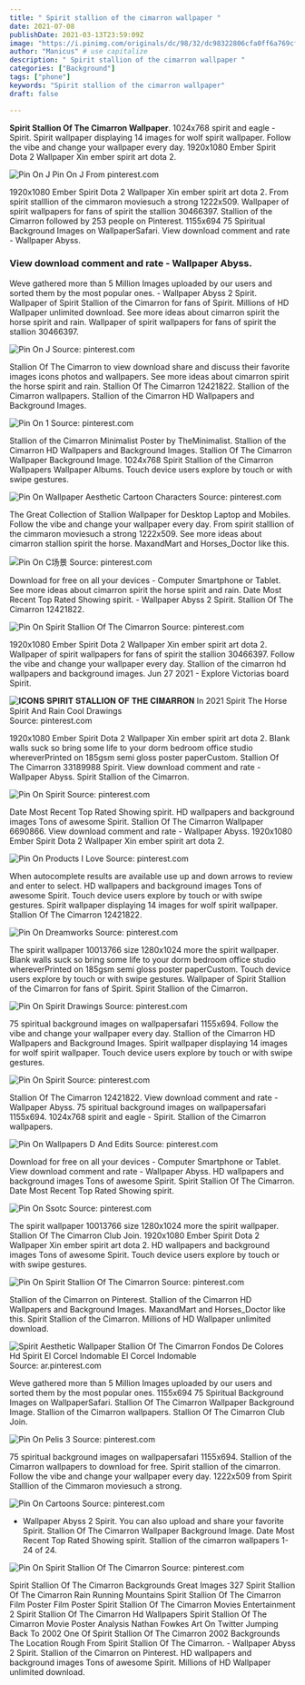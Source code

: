 ```yaml
---
title: " Spirit stallion of the cimarron wallpaper "
date: 2021-07-08
publishDate: 2021-03-13T23:59:09Z
image: "https://i.pinimg.com/originals/dc/98/32/dc98322806cfa0ff6a769cfbce5dae68.jpg"
author: "Manicus" # use capitalize
description: " Spirit stallion of the cimarron wallpaper "
categories: ["Background"]
tags: ["phone"]
keywords: "Spirit stallion of the cimarron wallpaper"
draft: false

---
```



**Spirit Stallion Of The Cimarron Wallpaper**. 1024x768 spirit and eagle - Spirit. Spirit wallpaper displaying 14 images for wolf spirit wallpaper. Follow the vibe and change your wallpaper every day. 1920x1080 Ember Spirit Dota 2 Wallpaper Xin ember spirit art dota 2.

![Pin On J](https://i.pinimg.com/736x/09/4a/72/094a72609230d1a7a95b7d05da1943fd.jpg "Pin On J")
Pin On J From pinterest.com


1920x1080 Ember Spirit Dota 2 Wallpaper Xin ember spirit art dota 2. From spirit stalllion of the cimmaron moviesuch a strong 1222x509. Wallpaper of spirit wallpapers for fans of spirit the stallion 30466397. Stallion of the Cimarron followed by 253 people on Pinterest. 1155x694 75 Spiritual Background Images on WallpaperSafari. View download comment and rate - Wallpaper Abyss.

### View download comment and rate - Wallpaper Abyss.

Weve gathered more than 5 Million Images uploaded by our users and sorted them by the most popular ones. - Wallpaper Abyss 2 Spirit. Wallpaper of Spirit Stallion of the Cimarron for fans of Spirit. Millions of HD Wallpaper unlimited download. See more ideas about cimarron spirit the horse spirit and rain. Wallpaper of spirit wallpapers for fans of spirit the stallion 30466397.


![Pin On J](https://i.pinimg.com/736x/09/4a/72/094a72609230d1a7a95b7d05da1943fd.jpg "Pin On J")
Source: pinterest.com

Stallion Of The Cimarron to view download share and discuss their favorite images icons photos and wallpapers. See more ideas about cimarron spirit the horse spirit and rain. Stallion Of The Cimarron 12421822. Stallion of the Cimarron wallpapers. Stallion of the Cimarron HD Wallpapers and Background Images.

![Pin On 1](https://i.pinimg.com/originals/d0/f0/b5/d0f0b56190600e34cc4f1d0b2e9968a7.jpg "Pin On 1")
Source: pinterest.com

Stallion of the Cimarron Minimalist Poster by TheMinimalist. Stallion of the Cimarron HD Wallpapers and Background Images. Stallion Of The Cimarron Wallpaper Background Image. 1024x768 Spirit Stallion of the Cimarron Wallpapers Wallpaper Albums. Touch device users explore by touch or with swipe gestures.

![Pin On Wallpaper Aesthetic Cartoon Characters](https://i.pinimg.com/originals/51/83/1a/51831a716b527de335c630553761f3c9.jpg "Pin On Wallpaper Aesthetic Cartoon Characters")
Source: pinterest.com

The Great Collection of Stallion Wallpaper for Desktop Laptop and Mobiles. Follow the vibe and change your wallpaper every day. From spirit stalllion of the cimmaron moviesuch a strong 1222x509. See more ideas about cimarron stallion spirit the horse. MaxandMart and Horses_Doctor like this.

![Pin On C场景](https://i.pinimg.com/564x/25/8f/c3/258fc3388f7d9e1ab826bb07f8142dd4.jpg "Pin On C场景")
Source: pinterest.com

Download for free on all your devices - Computer Smartphone or Tablet. See more ideas about cimarron spirit the horse spirit and rain. Date Most Recent Top Rated Showing spirit. - Wallpaper Abyss 2 Spirit. Stallion Of The Cimarron 12421822.

![Pin On Spirit Stallion Of The Cimarron](https://i.pinimg.com/originals/9b/db/b0/9bdbb0ff4355213c23908c82887b6e5c.jpg "Pin On Spirit Stallion Of The Cimarron")
Source: pinterest.com

1920x1080 Ember Spirit Dota 2 Wallpaper Xin ember spirit art dota 2. Wallpaper of spirit wallpapers for fans of spirit the stallion 30466397. Follow the vibe and change your wallpaper every day. Stallion of the cimarron hd wallpapers and background images. Jun 27 2021 - Explore Victorias board Spirit.

![𝐈𝐂𝐎𝐍𝐒 𝐒𝐏𝐈𝐑𝐈𝐓 𝐒𝐓𝐀𝐋𝐋𝐈𝐎𝐍 𝐎𝐅 𝐓𝐇𝐄 𝐂𝐈𝐌𝐀𝐑𝐑𝐎𝐍 In 2021 Spirit The Horse Spirit And Rain Cool Drawings](https://i.pinimg.com/originals/c6/66/8c/c6668cb396a87b203f33d66d9d42e3b4.jpg "𝐈𝐂𝐎𝐍𝐒 𝐒𝐏𝐈𝐑𝐈𝐓 𝐒𝐓𝐀𝐋𝐋𝐈𝐎𝐍 𝐎𝐅 𝐓𝐇𝐄 𝐂𝐈𝐌𝐀𝐑𝐑𝐎𝐍 In 2021 Spirit The Horse Spirit And Rain Cool Drawings")
Source: pinterest.com

1920x1080 Ember Spirit Dota 2 Wallpaper Xin ember spirit art dota 2. Blank walls suck so bring some life to your dorm bedroom office studio whereverPrinted on 185gsm semi gloss poster paperCustom. Stallion Of The Cimarron 33189988 Spirit. View download comment and rate - Wallpaper Abyss. Spirit Stallion of the Cimarron.

![Pin On Spirit](https://i.pinimg.com/originals/45/7b/39/457b396a30c70d29ea55f80ea6f38a20.jpg "Pin On Spirit")
Source: pinterest.com

Date Most Recent Top Rated Showing spirit. HD wallpapers and background images Tons of awesome Spirit. Stallion Of The Cimarron Wallpaper 6690866. View download comment and rate - Wallpaper Abyss. 1920x1080 Ember Spirit Dota 2 Wallpaper Xin ember spirit art dota 2.

![Pin On Products I Love](https://i.pinimg.com/originals/31/15/4f/31154f22f08935908d69b5dce3f31f7e.jpg "Pin On Products I Love")
Source: pinterest.com

When autocomplete results are available use up and down arrows to review and enter to select. HD wallpapers and background images Tons of awesome Spirit. Touch device users explore by touch or with swipe gestures. Spirit wallpaper displaying 14 images for wolf spirit wallpaper. Stallion Of The Cimarron 12421822.

![Pin On Dreamworks](https://i.pinimg.com/originals/06/59/ef/0659ef28dabe8ea6709fd1ff35312cf6.jpg "Pin On Dreamworks")
Source: pinterest.com

The spirit wallpaper 10013766 size 1280x1024 more the spirit wallpaper. Blank walls suck so bring some life to your dorm bedroom office studio whereverPrinted on 185gsm semi gloss poster paperCustom. Touch device users explore by touch or with swipe gestures. Wallpaper of Spirit Stallion of the Cimarron for fans of Spirit. Spirit Stallion of the Cimarron.

![Pin On Spirit Drawings](https://i.pinimg.com/originals/33/58/1d/33581d3c649f7ad0c064e6051340e144.jpg "Pin On Spirit Drawings")
Source: pinterest.com

75 spiritual background images on wallpapersafari 1155x694. Follow the vibe and change your wallpaper every day. Stallion of the Cimarron HD Wallpapers and Background Images. Spirit wallpaper displaying 14 images for wolf spirit wallpaper. Touch device users explore by touch or with swipe gestures.

![Pin On Spirit](https://i.pinimg.com/originals/7f/00/72/7f0072b6a13ca489aff29e18e06a13ec.gif "Pin On Spirit")
Source: pinterest.com

Stallion Of The Cimarron 12421822. View download comment and rate - Wallpaper Abyss. 75 spiritual background images on wallpapersafari 1155x694. 1024x768 spirit and eagle - Spirit. Stallion of the Cimarron wallpapers.

![Pin On Wallpapers D And Edits](https://i.pinimg.com/originals/8f/9a/ce/8f9aceccc3a67cb5de33fbb1ed92abef.jpg "Pin On Wallpapers D And Edits")
Source: pinterest.com

Download for free on all your devices - Computer Smartphone or Tablet. View download comment and rate - Wallpaper Abyss. HD wallpapers and background images Tons of awesome Spirit. Spirit Stallion Of The Cimarron. Date Most Recent Top Rated Showing spirit.

![Pin On Ssotc](https://i.pinimg.com/originals/58/94/6b/58946ba99f61f0ae684eff07382485ae.jpg "Pin On Ssotc")
Source: pinterest.com

The spirit wallpaper 10013766 size 1280x1024 more the spirit wallpaper. Stallion Of The Cimarron Club Join. 1920x1080 Ember Spirit Dota 2 Wallpaper Xin ember spirit art dota 2. HD wallpapers and background images Tons of awesome Spirit. Touch device users explore by touch or with swipe gestures.

![Pin On Spirit Stallion Of The Cimarron](https://i.pinimg.com/originals/bf/6f/26/bf6f262ee240afda8f9fe358f088bf49.jpg "Pin On Spirit Stallion Of The Cimarron")
Source: pinterest.com

Stallion of the Cimarron on Pinterest. Stallion of the Cimarron HD Wallpapers and Background Images. MaxandMart and Horses_Doctor like this. Spirit Stallion of the Cimarron. Millions of HD Wallpaper unlimited download.

![Spirit Aesthetic Wallpaper Stallion Of The Cimarron Fondos De Colores Hd Spirit El Corcel Indomable El Corcel Indomable](https://i.pinimg.com/originals/a5/8b/bb/a58bbbdb366a2a9e570bf470ec1b121f.jpg "Spirit Aesthetic Wallpaper Stallion Of The Cimarron Fondos De Colores Hd Spirit El Corcel Indomable El Corcel Indomable")
Source: ar.pinterest.com

Weve gathered more than 5 Million Images uploaded by our users and sorted them by the most popular ones. 1155x694 75 Spiritual Background Images on WallpaperSafari. Stallion Of The Cimarron Wallpaper Background Image. Stallion of the Cimarron wallpapers. Stallion Of The Cimarron Club Join.

![Pin On Pelis 3](https://i.pinimg.com/originals/93/06/28/930628a12dbcb7fb0ecd7bc6aab59f2c.jpg "Pin On Pelis 3")
Source: pinterest.com

75 spiritual background images on wallpapersafari 1155x694. Stallion of the Cimarron wallpapers to download for free. Spirit stallion of the cimarron. Follow the vibe and change your wallpaper every day. 1222x509 from Spirit Stalllion of the Cimmaron moviesuch a strong.

![Pin On Cartoons](https://i.pinimg.com/originals/e5/66/e9/e566e91b64bd08ae930dcb585c607116.jpg "Pin On Cartoons")
Source: pinterest.com

- Wallpaper Abyss 2 Spirit. You can also upload and share your favorite Spirit. Stallion Of The Cimarron Wallpaper Background Image. Date Most Recent Top Rated Showing spirit. Stallion of the cimarron wallpapers 1-24 of 24.

![Pin On Spirit Stallion Of The Cimarron](https://i.pinimg.com/originals/dc/98/32/dc98322806cfa0ff6a769cfbce5dae68.jpg "Pin On Spirit Stallion Of The Cimarron")
Source: pinterest.com

Spirit Stallion Of The Cimarron Backgrounds Great Images 327 Spirit Stallion Of The Cimarron Rain Running Mountains Spirit Stallion Of The Cimarron Film Poster Film Poster Spirit Stallion Of The Cimarron Movies Entertainment 2 Spirit Stallion Of The Cimarron Hd Wallpapers Spirit Stallion Of The Cimarron Movie Poster Analysis Nathan Fowkes Art On Twitter Jumping Back To 2002 One Of Spirit Stallion Of The Cimarron 2002 Backgrounds The Location Rough From Spirit Stallion Of The Cimarron. - Wallpaper Abyss 2 Spirit. Stallion of the Cimarron on Pinterest. HD wallpapers and background images Tons of awesome Spirit. Millions of HD Wallpaper unlimited download.


